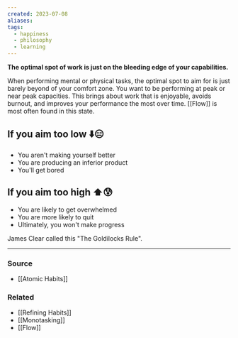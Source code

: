 ```yaml
---
created: 2023-07-08
aliases: 
tags:
  - happiness
  - philosophy
  - learning
---
```

**The optimal spot of work is just on the bleeding edge of your capabilities.**

When performing mental or physical tasks, the optimal spot to aim for is just barely beyond of your comfort zone. You want to be performing at peak or near peak capacities. This brings about work that is enjoyable, avoids burnout, and improves your performance the most over time. [[Flow]] is most often found in this state.

## If you aim too low ⬇️😑

- You aren't making yourself better
- You are producing an inferior product
- You'll get bored

## If you aim too high ⬆️😰

- You are likely to get overwhelmed
- You are more likely to quit
- Ultimately, you won't make progress

James Clear called this "The Goldilocks Rule".

****
### Source
- [[Atomic Habits]]

### Related
- [[Refining Habits]]
- [[Monotasking]]
- [[Flow]]
